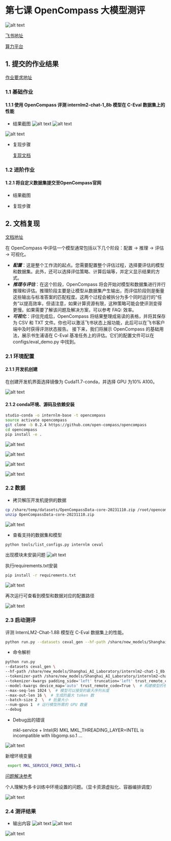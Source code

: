 # 第七课 OpenCompass 大模型测评

![alt text](image-144.png)

[飞书地址](https://aicarrier.feishu.cn/wiki/Vv4swUFMni5DiMkcasUczUp9nid#LSBkd2cTHorhsAx5jZAcO0B3nqe)

[算力平台](https://studio.intern-ai.org.cn/)

## 1. 提交的作业结果

[作业要求地址](https://github.com/InternLM/Tutorial/blob/camp2/opencompass/homework.md)

### 1.1 基础作业

#### 1.1.1 使用 OpenCompass 评测 internlm2-chat-1_8b 模型在 C-Eval 数据集上的性能

- 结果截图
![alt text](image-157.png)
![alt text](image-156.png)

![alt text](image-158.png)

- 复现步骤

    [复现文档](#2-文档复现)

### 1.2 进阶作业

#### 1.2.1 将自定义数据集提交至OpenCompass官网

- 结果截图


- 复现步骤

## 2. 文档复现

[文档地址](https://github.com/InternLM/Tutorial/blob/camp2/opencompass/readme.md)

在 OpenCompass 中评估一个模型通常包括以下几个阶段：配置 -> 推理 -> 评估 -> 可视化。

- ***配置***：这是整个工作流的起点。您需要配置整个评估过程，选择要评估的模型和数据集。此外，还可以选择评估策略、计算后端等，并定义显示结果的方式。
- ***推理与评估***：在这个阶段，OpenCompass 将会开始对模型和数据集进行并行推理和评估。推理阶段主要是让模型从数据集产生输出，而评估阶段则是衡量这些输出与标准答案的匹配程度。这两个过程会被拆分为多个同时运行的“任务”以提高效率，但请注意，如果计算资源有限，这种策略可能会使评测变得更慢。如果需要了解该问题及解决方案，可以参考 FAQ: 效率。
- ***可视化***：评估完成后，OpenCompass 将结果整理成易读的表格，并将其保存为 CSV 和 TXT 文件。你也可以激活飞书状态上报功能，此后可以在飞书客户端中及时获得评测状态报告。 接下来，我们将展示 OpenCompass 的基础用法，展示书生浦语在 C-Eval 基准任务上的评估。它们的配置文件可以在 configs/eval_demo.py 中找到。

### 2.1 环境配置

#### 2.1.1 开发机创建

在创建开发机界面选择镜像为 Cuda11.7-conda，并选择 GPU 为10% A100。

![alt text](image-145.png)

#### 2.1.2 conda环境、源码及依赖安装

```bash
studio-conda -o internlm-base -t opencompass
source activate opencompass
git clone -b 0.2.4 https://github.com/open-compass/opencompass
cd opencompass
pip install -e .
```
![alt text](image-146.png)

![alt text](image-147.png)

![alt text](image-148.png)

![alt text](image-149.png)

### 2.2 数据

- 拷贝解压开发机提供的数据

```bash
cp /share/temp/datasets/OpenCompassData-core-20231110.zip /root/opencompass/
unzip OpenCompassData-core-20231110.zip
```
![alt text](image-150.png)

- 查看支持的数据集和模型

```bash
python tools/list_configs.py internlm ceval
```

出现模块未安装问题
![alt text](image-151.png)

执行requirements.txt安装

```bash
pip install -r requirements.txt
```
![alt text](image-152.png)

再次运行可查看到模型和数据对应的配置路径

![alt text](image-153.png)

### 2.3 启动测评

评测 InternLM2-Chat-1.8B 模型在 C-Eval 数据集上的性能。

```bash
python run.py --datasets ceval_gen --hf-path /share/new_models/Shanghai_AI_Laboratory/internlm2-chat-1_8b --tokenizer-path /share/new_models/Shanghai_AI_Laboratory/internlm2-chat-1_8b --tokenizer-kwargs padding_side='left' truncation='left' trust_remote_code=True --model-kwargs trust_remote_code=True device_map='auto' --max-seq-len 1024 --max-out-len 16 --batch-size 2 --num-gpus 1 --debug
```

- 命令解析
```bash
python run.py
--datasets ceval_gen \
--hf-path /share/new_models/Shanghai_AI_Laboratory/internlm2-chat-1_8b \  # HuggingFace 模型路径
--tokenizer-path /share/new_models/Shanghai_AI_Laboratory/internlm2-chat-1_8b \  # HuggingFace tokenizer 路径（如果与模型路径相同，可以省略）
--tokenizer-kwargs padding_side='left' truncation='left' trust_remote_code=True \  # 构建 tokenizer 的参数
--model-kwargs device_map='auto' trust_remote_code=True \  # 构建模型的参数
--max-seq-len 1024 \  # 模型可以接受的最大序列长度
--max-out-len 16 \  # 生成的最大 token 数
--batch-size 2  \  # 批量大小
--num-gpus 1  # 运行模型所需的 GPU 数量
--debug
```

- Debug出的错误

  mkl-service + Intel(R) MKL MKL_THREADING_LAYER=INTEL is incompatible with libgomp.so.1 ... 
  

![alt text](image-154.png)

新增环境变量
```bash
 export MKL_SERVICE_FORCE_INTEL=1
```

 [问题解决参考](https://blog.csdn.net/dou3516/article/details/121396950)

 个人理解为多卡训练中环境设置的问题。（显卡资源虚拟化、容器编排调度）

![alt text](image-155.png)

### 2.4 测评结果

- 输出内容
![alt text](image-157.png)
![alt text](image-156.png)

![alt text](image-158.png)